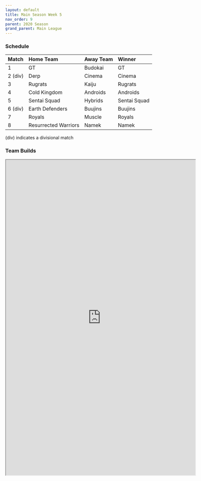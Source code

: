 ```yaml
---
layout: default
title: Main Season Week 5
nav_order: 9
parent: 2020 Season
grand_parent: Main League
---
```

### Schedule

|Match          |  Home Team            | Away Team        | Winner          |
| :-------------| :---------------------| :----------------| :---------------|
| 1             | GT                    | Budokai          | GT              |
| 2 (div)       | Derp                  | Cinema           | Cinema          |
| 3             | Rugrats               | Kaiju            | Rugrats         |
| 4             | Cold Kingdom          | Androids         | Androids        |
| 5             | Sentai Squad          | Hybrids          | Sentai Squad    |
| 6 (div)       | Earth Defenders       | Buujins          | Buujins         |
| 7             | Royals                | Muscle           | Royals          | 
| 8             | Resurrected Warriors  | Namek            | Namek           |

(div) indicates a divisional match

### Team Builds 

<iframe width=600 height=1000 scrolling="yes" src="https://docs.google.com/document/d/e/2PACX-1vSVpDuQsU81CIi5w1AC_cbRYcihEtix2o6YfS0pLbEC7vNbdM83a1ozbJSManEBLFFTmGzge6sbZ4R_/pub?embedded=true"></iframe>